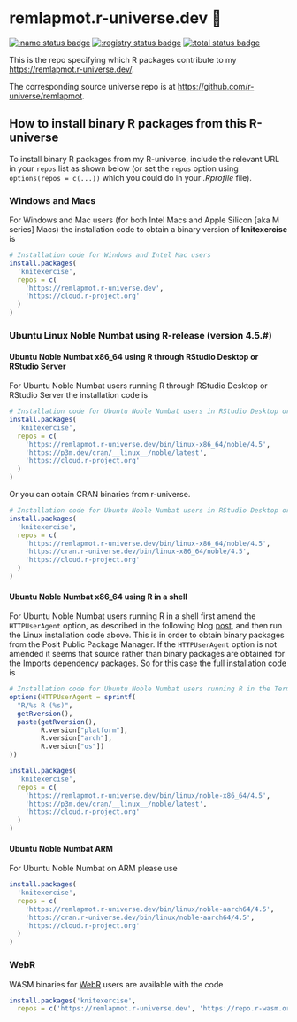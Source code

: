 # remlapmot.r-universe.dev :rocket:

[![:name status badge](https://remlapmot.r-universe.dev/badges/:name)](https://remlapmot.r-universe.dev/)
[![:registry status badge](https://remlapmot.r-universe.dev/badges/:registry)](https://github.com/r-universe/remlapmot/actions/workflows/sync.yml)
[![:total status badge](https://remlapmot.r-universe.dev/badges/:total)](https://remlapmot.r-universe.dev/)

This is the repo specifying which R packages contribute to my <https://remlapmot.r-universe.dev/>.

The corresponding source universe repo is at <https://github.com/r-universe/remlapmot>.

## How to install binary R packages from this R-universe

To install binary R packages from my R-universe, include the relevant URL in your `repos` list as shown below (or set the `repos` option using `options(repos = c(...))` which you could do in your *.Rprofile* file).

### Windows and Macs

For Windows and Mac users (for both Intel Macs and Apple Silicon [aka M series] Macs) the installation code to obtain a binary version of **knitexercise** is

```r
# Installation code for Windows and Intel Mac users
install.packages(
  'knitexercise',
  repos = c(
    'https://remlapmot.r-universe.dev',
    'https://cloud.r-project.org'
  )
)
```

### Ubuntu Linux Noble Numbat using R-release (version 4.5.#)

#### Ubuntu Noble Numbat x86_64 using R through RStudio Desktop or RStudio Server

For Ubuntu Noble Numbat users running R through RStudio Desktop or RStudio Server the installation code is

```r
# Installation code for Ubuntu Noble Numbat users in RStudio Desktop or Server
install.packages(
  'knitexercise',
  repos = c(
    'https://remlapmot.r-universe.dev/bin/linux-x86_64/noble/4.5',
    'https://p3m.dev/cran/__linux__/noble/latest',
    'https://cloud.r-project.org'
  )
)
```

Or you can obtain CRAN binaries from r-universe.

```r
# Installation code for Ubuntu Noble Numbat users in RStudio Desktop or Server
install.packages(
  'knitexercise',
  repos = c(
    'https://remlapmot.r-universe.dev/bin/linux-x86_64/noble/4.5',
    'https://cran.r-universe.dev/bin/linux-x86_64/noble/4.5',
    'https://cloud.r-project.org'
  )
)
```

#### Ubuntu Noble Numbat x86_64 using R in a shell

For Ubuntu Noble Numbat users running R in a shell first amend the `HTTPUserAgent` option, as described in the following blog [post](https://tshafer.com/blog/2023/07/posit-package-manager-linux), and then run the Linux installation code above. This is in order to obtain binary packages from the Posit Public Package Manager. If the `HTTPUserAgent` option is not amended it seems that source rather than binary packages are obtained for the Imports dependency packages. So for this case the full installation code is

```r
# Installation code for Ubuntu Noble Numbat users running R in the Terminal
options(HTTPUserAgent = sprintf(
  "R/%s R (%s)",
  getRversion(),
  paste(getRversion(),
        R.version["platform"],
        R.version["arch"],
        R.version["os"])
))

install.packages(
  'knitexercise',
  repos = c(
    'https://remlapmot.r-universe.dev/bin/linux/noble-x86_64/4.5',
    'https://p3m.dev/cran/__linux__/noble/latest',
    'https://cloud.r-project.org'
  )
)
```

#### Ubuntu Noble Numbat ARM

For Ubuntu Noble Numbat on ARM please use

```r
install.packages(
  'knitexercise',
  repos = c(
    'https://remlapmot.r-universe.dev/bin/linux/noble-aarch64/4.5',
    'https://cran.r-universe.dev/bin/linux/noble-aarch64/4.5',
    'https://cloud.r-project.org'
  )
)
```

### WebR

WASM binaries for [WebR](https://docs.r-wasm.org/webr/latest/) users are available with the code

```r
install.packages('knitexercise',
  repos = c('https://remlapmot.r-universe.dev', 'https://repo.r-wasm.org'))
```
